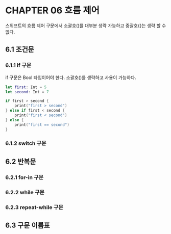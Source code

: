 # CHAPTER 06 흐름 제어 
스위프트의 흐름 제어 구문에서 소괄호()를 대부분 생략 가능하고 중괄호{}는 생략 할 수 없다.
## 6.1 조건문

### 6.1.1 if 구문
if 구문은 Bool 타입이어야 한다.
소괄호()를 생략하고 사용이 가능하다.
```swift
let first: Int = 5
let second: Int = 7

if first > second {
    print("first > second")
} else if first < second {
    print("first < second")
} else {
    print("first == second")
}
```
### 6.1.2 switch 구문

## 6.2 반복문

### 6.2.1 for-in 구문

### 6.2.2 while 구문

### 6.2.3 repeat-while 구문

## 6.3 구문 이름표